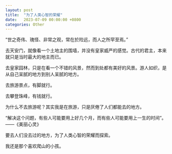 ```yaml
---
layout: post
title:  "为了人类心智的荣耀"
date:   2023-07-09 00:00:00 +0800
categories: Other
---
```


“世之奇伟、瑰怪、非常之观，常在於险远，而人之所罕至焉。”

<!-- more -->

去天安门，就像看一个土地主的围墙，并没有皇家威严的感觉。古代的君主，本来就只是当时最大的地主而已。

去皇家园林，只是在看一个不错的风景，然而到处都有美好的风景。游人如织，是从自己呆腻的地方到别人呆腻的地方。

去旅游景点，有脚就行。

去攀登珠峰，有钱就行。

为什么不去旅游呢？其实我是在旅游，只是厌倦了人们都能去的地方。

“解决这个问题，有些人可能要用上好几个月，而有些人可能要用上一生的时间”。——《美丽心灵》

要去人们没去过的地方，为了人类心智的荣耀而探索。

我还是那个喜欢爬山的小孩。





